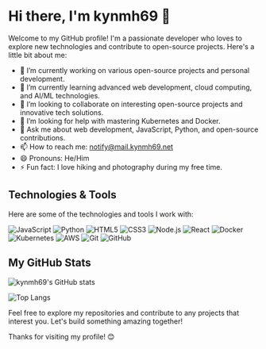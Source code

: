 # Hi there, I'm kynmh69 👋

Welcome to my GitHub profile! I'm a passionate developer who loves to explore new technologies and contribute to open-source projects. Here's a little bit about me:

- 🔭 I’m currently working on various open-source projects and personal development.
- 🌱 I’m currently learning advanced web development, cloud computing, and AI/ML technologies.
- 👯 I’m looking to collaborate on interesting open-source projects and innovative tech solutions.
- 🤔 I’m looking for help with mastering Kubernetes and Docker.
- 💬 Ask me about web development, JavaScript, Python, and open-source contributions.
- 📫 How to reach me: [notify@mail.kynmh69.net](mailto:notify@mail.kynmh69.net)
- 😄 Pronouns: He/Him
- ⚡ Fun fact: I love hiking and photography during my free time.

## Technologies & Tools

Here are some of the technologies and tools I work with:

![JavaScript](https://img.shields.io/badge/-JavaScript-F7DF1E?style=flat-square&logo=javascript&logoColor=black)
![Python](https://img.shields.io/badge/-Python-3776AB?style=flat-square&logo=python&logoColor=white)
![HTML5](https://img.shields.io/badge/-HTML5-E34F26?style=flat-square&logo=html5&logoColor=white)
![CSS3](https://img.shields.io/badge/-CSS3-1572B6?style=flat-square&logo=css3&logoColor=white)
![Node.js](https://img.shields.io/badge/-Node.js-339933?style=flat-square&logo=node.js&logoColor=white)
![React](https://img.shields.io/badge/-React-61DAFB?style=flat-square&logo=react&logoColor=black)
![Docker](https://img.shields.io/badge/-Docker-2496ED?style=flat-square&logo=docker&logoColor=white)
![Kubernetes](https://img.shields.io/badge/-Kubernetes-326CE5?style=flat-square&logo=kubernetes&logoColor=white)
![AWS](https://img.shields.io/badge/-AWS-232F3E?style=flat-square&logo=amazon-aws&logoColor=white)
![Git](https://img.shields.io/badge/-Git-F05032?style=flat-square&logo=git&logoColor=white)
![GitHub](https://img.shields.io/badge/-GitHub-181717?style=flat-square&logo=github&logoColor=white)

## My GitHub Stats

![kynmh69's GitHub stats](https://github-readme-stats.vercel.app/api?username=kynmh69&show_icons=true&theme=radical)

![Top Langs](https://github-readme-stats.vercel.app/api/top-langs/?username=kynmh69&layout=compact&theme=radical)

Feel free to explore my repositories and contribute to any projects that interest you. Let's build something amazing together!

Thanks for visiting my profile! 😊
